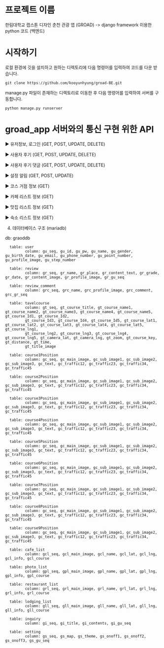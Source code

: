 # 프로젝트 이름

  한림대학교 캡스톤 디자인 춘천 관광 앱 (GROAD) -> django framework 이용한 python 코드 (백엔드)

# 시작하기
  로컬 환경에 깃을 설치하고 원하는 디렉토리에 다음 명령어를 입력하여 코드를 다운 받습니다.

    git clone https://github.com/kooyunhyung/groad-BE.git

  manage.py 파일이 존재하는 디렉토리로 이동한 후 다음 명령어를 입력하여 서버를 구동합니다.

    python manage.py runserver
    
# groad_app 서버와의 통신 구현 위한 API

▶ 유저정보, 로그인 (GET, POST, UPDATE, DELETE)
  
▶ 사용자 후기 (GET, POST, UPDATE, DELETE)

▶ 사용자 후기 댓글 (GET, POST, UPDATE, DELETE)

▶ 설정 알림 (GET, POST, UPDATE)

▶ 코스 거점 정보 (GET)

▶ 카페 리스트 정보 (GET)

▶ 맛집 리스트 정보 (GET)

▶ 숙소 리스트 정보 (GET)

4. 데이터베이스 구조 (mariadb)

  db: graoddb
  
      table: user
             column: gu_seq, gu_id, gu_pw, gu_name, gu_gender, gu_birth_date, gu_email, gu_phone_number, gu_point_number, gu_profile_image, gu_step_number
             
      table: review
             column: gr_seq, gr_name, gr_place, gr_content_text, gr_grade, gr_date, gr_content_image, gr_profile_image, gr_gu_seq
      
      table: review_comment
             column: grc_seq, grc_name, grc_profile_image, grc_comment, grc_gr_seq
             
      table: tavelcourse
             column: gt_seq, gt_course_title, gt_course_name1, gt_course_name2, gt_course_name3, gt_course_name4, gt_course_name5, gt_course_Id1, gt_course_Id2,
             gt_course_Id3, gt_course_Id4, gt_course_Id5, gt_course_lat1, gt_course_lat2, gt_course_lat3, gt_course_lat4, gt_course_lat5, gt_course_lng1, 
             gt_course_lng2, gt_course_lng3, gt_course_lng4, gt_course_lng5, gt_camera_lat, gt_camera_lng, gt_zoom, gt_course_key, gt_distance, gt_time, 
             gt_title_image
       
      table: course1Position
             column: gc_seq, gc_main_image, gc_sub_image1, gc_sub_image2, gc_sub_image3, gc_text, gc_traffic12, gc_traffic23, gc_traffic34, gc_traffic45

      table: course2Position
             column: gc_seq, gc_main_image, gc_sub_image1, gc_sub_image2, gc_sub_image3, gc_text, gc_traffic12, gc_traffic23, gc_traffic34, gc_traffic45
             
      table: course3Position
             column: gc_seq, gc_main_image, gc_sub_image1, gc_sub_image2, gc_sub_image3, gc_text, gc_traffic12, gc_traffic23, gc_traffic34, gc_traffic45
             
      table: course4Position
             column: gc_seq, gc_main_image, gc_sub_image1, gc_sub_image2, gc_sub_image3, gc_text, gc_traffic12, gc_traffic23, gc_traffic34, gc_traffic45
             
      table: course5Position
             column: gc_seq, gc_main_image, gc_sub_image1, gc_sub_image2, gc_sub_image3, gc_text, gc_traffic12, gc_traffic23, gc_traffic34, gc_traffic45
             
      table: course6Position
             column: gc_seq, gc_main_image, gc_sub_image1, gc_sub_image2, gc_sub_image3, gc_text, gc_traffic12, gc_traffic23, gc_traffic34, gc_traffic45
             
      table: course7Position
             column: gc_seq, gc_main_image, gc_sub_image1, gc_sub_image2, gc_sub_image3, gc_text, gc_traffic12, gc_traffic23, gc_traffic34, gc_traffic45
             
      table: course8Position
             column: gc_seq, gc_main_image, gc_sub_image1, gc_sub_image2, gc_sub_image3, gc_text, gc_traffic12, gc_traffic23, gc_traffic34, gc_traffic45
             
      table: course9Position
             column: gc_seq, gc_main_image, gc_sub_image1, gc_sub_image2, gc_sub_image3, gc_text, gc_traffic12, gc_traffic23, gc_traffic34, gc_traffic45
             
      table: cafe_list
             column: gcl_seq, gcl_main_image, gcl_name, gcl_lat, gcl_lng, gcl_info, gcl_course
             
      table: photo_list
             column: gpl_seq, gpl_main_image, gpl_name, gpl_lat, gpl_lng, gpl_info, gpl_course
             
      table: restaurant_list
             column: grl_seq, grl_main_image, grl_name, grl_lat, grl_lng, grl_info, grl_course
             
      table: lodging_list
             column: gll_seq, gll_main_image, gll_name, gll_lat, gll_lng, gll_info, gll_course
             
      table: inquiry
             column: gi_seq, gi_title, gi_contents, gi_gu_seq
             
      table: setting
             column: gs_seq, gs_map, gs_theme, gs_onoff1, gs_onoff2, gs_onoff3, gs_gu_seq

